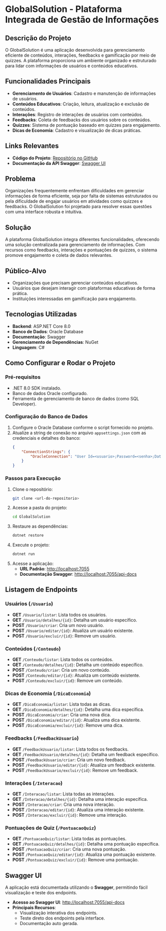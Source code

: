 # **GlobalSolution - Plataforma Integrada de Gestão de Informações**

## **Descrição do Projeto**
O GlobalSolution é uma aplicação desenvolvida para gerenciamento eficiente de conteúdos, interações, feedbacks e gamificação por meio de quizzes. A plataforma proporciona um ambiente organizado e estruturado para lidar com informações de usuários e conteúdos educativos.

## **Funcionalidades Principais**

- **Gerenciamento de Usuários**: Cadastro e manutenção de informações de usuários.
- **Conteúdos Educativos**: Criação, leitura, atualização e exclusão de conteúdos.
- **Interações**: Registro de interações de usuários com conteúdos.
- **Feedbacks**: Coleta de feedbacks dos usuários sobre os conteúdos.
- **Quizzes**: Sistema de pontuação baseado em quizzes para engajamento.
- **Dicas de Economia**: Cadastro e visualização de dicas práticas.

## **Links Relevantes**

- **Código do Projeto**: [Repositório no GitHub](#)
- **Documentação da API Swagger**: [Swagger UI](http://localhost:7055/api-docs)

## **Problema**
Organizações frequentemente enfrentam dificuldades em gerenciar informações de forma eficiente, seja por falta de sistemas estruturados ou pela dificuldade de engajar usuários em atividades como quizzes e feedbacks. O GlobalSolution foi projetado para resolver essas questões com uma interface robusta e intuitiva.

## **Solução**
A plataforma GlobalSolution integra diferentes funcionalidades, oferecendo uma solução centralizada para gerenciamento de informações. Com recursos como feedbacks, interações e pontuações de quizzes, o sistema promove engajamento e coleta de dados relevantes.

## **Público-Alvo**

- Organizações que precisam gerenciar conteúdos educativos.
- Usuários que desejam interagir com plataformas educativas de forma prática.
- Instituições interessadas em gamificação para engajamento.

## **Tecnologias Utilizadas**

- **Backend**: ASP.NET Core 8.0
- **Banco de Dados**: Oracle Database
- **Documentação**: Swagger
- **Gerenciamento de Dependências**: NuGet
- **Linguagem**: C#

## **Como Configurar e Rodar o Projeto**

### **Pré-requisitos**

- .NET 8.0 SDK instalado.
- Banco de dados Oracle configurado.
- Ferramenta de gerenciamento de banco de dados (como SQL Developer).

### **Configuração do Banco de Dados**

1. Configure o Oracle Database conforme o script fornecido no projeto.
2. Atualize a string de conexão no arquivo `appsettings.json` com as credenciais e detalhes do banco:
   ```json
   {
       "ConnectionStrings": {
           "OracleConnection": "User Id=<usuario>;Password=<senha>;Data Source=<host>:<porta>/<servico>"
       }
   }
   ```

### **Passos para Execução**

1. Clone o repositório:
   ```bash
   git clone <url-do-repositorio>
   ```
2. Acesse a pasta do projeto:
   ```bash
   cd GlobalSolution
   ```
3. Restaure as dependências:
   ```bash
   dotnet restore
   ```
4. Execute o projeto:
   ```bash
   dotnet run
   ```
5. Acesse a aplicação:
   - **URL Padrão**: [http://localhost:7055](http://localhost:7055)
   - **Documentação Swagger**: [http://localhost:7055/api-docs](http://localhost:7055/api-docs)

## **Listagem de Endpoints**

### **Usuários (`/Usuario`)**

- **GET** `/Usuario/listar`: Lista todos os usuários.
- **GET** `/Usuario/detalhes/{id}`: Detalha um usuário específico.
- **POST** `/Usuario/criar`: Cria um novo usuário.
- **POST** `/Usuario/editar/{id}`: Atualiza um usuário existente.
- **POST** `/Usuario/excluir/{id}`: Remove um usuário.

### **Conteúdos (`/Conteudo`)**

- **GET** `/Conteudo/listar`: Lista todos os conteúdos.
- **GET** `/Conteudo/detalhes/{id}`: Detalha um conteúdo específico.
- **POST** `/Conteudo/criar`: Cria um novo conteúdo.
- **POST** `/Conteudo/editar/{id}`: Atualiza um conteúdo existente.
- **POST** `/Conteudo/excluir/{id}`: Remove um conteúdo.

### **Dicas de Economia (`/DicaEconomia`)**

- **GET** `/DicaEconomia/listar`: Lista todas as dicas.
- **GET** `/DicaEconomia/detalhes/{id}`: Detalha uma dica específica.
- **POST** `/DicaEconomia/criar`: Cria uma nova dica.
- **POST** `/DicaEconomia/editar/{id}`: Atualiza uma dica existente.
- **POST** `/DicaEconomia/excluir/{id}`: Remove uma dica.

### **Feedbacks (`/FeedbackUsuario`)**

- **GET** `/FeedbackUsuario/listar`: Lista todos os feedbacks.
- **GET** `/FeedbackUsuario/detalhes/{id}`: Detalha um feedback específico.
- **POST** `/FeedbackUsuario/criar`: Cria um novo feedback.
- **POST** `/FeedbackUsuario/editar/{id}`: Atualiza um feedback existente.
- **POST** `/FeedbackUsuario/excluir/{id}`: Remove um feedback.

### **Interações (`/Interacao`)**

- **GET** `/Interacao/listar`: Lista todas as interações.
- **GET** `/Interacao/detalhes/{id}`: Detalha uma interação específica.
- **POST** `/Interacao/criar`: Cria uma nova interação.
- **POST** `/Interacao/editar/{id}`: Atualiza uma interação existente.
- **POST** `/Interacao/excluir/{id}`: Remove uma interação.

### **Pontuações de Quiz (`/PontuacaoQuiz`)**

- **GET** `/PontuacaoQuiz/listar`: Lista todas as pontuações.
- **GET** `/PontuacaoQuiz/detalhes/{id}`: Detalha uma pontuação específica.
- **POST** `/PontuacaoQuiz/criar`: Cria uma nova pontuação.
- **POST** `/PontuacaoQuiz/editar/{id}`: Atualiza uma pontuação existente.
- **POST** `/PontuacaoQuiz/excluir/{id}`: Remove uma pontuação.

## **Swagger UI**

A aplicação está documentada utilizando o **Swagger**, permitindo fácil visualização e teste dos endpoints.

- **Acesso ao Swagger UI**: [http://localhost:7055/api-docs](http://localhost:7055/api-docs)
- **Principais Recursos**:
  - Visualização interativa dos endpoints.
  - Teste direto dos endpoints pela interface.
  - Documentação auto gerada.
